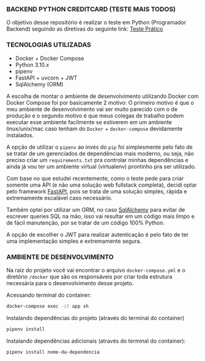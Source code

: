 ### BACKEND PYTHON CREDITCARD (TESTE MAIS TODOS)
O objetivo desse repositório é realizar o teste em Python (Programador Backend) seguindo as diretivas do seguinte link: [Teste Prático](https://github.com/MaisTodos/backend-python-creditcard)

### TECNOLOGIAS UTILIZADAS
 - Docker + Docker Compose
 - Python 3.10.x
 - pipenv
 - FastAPI + uvcorn + JWT
 - SqlAlchemy (ORM)

A escolha de montar o ambiente de desenvolvimento utilizando Docker com Docker Compose foi por basicamente 2 motivo: O primeiro motivo é que o meu ambiente de desenvolvimento vai ser muito parecido com o de produção e o segundo motivo é que meus colegas de trabalho podem executar esse ambiente facilmente se estiverem em um ambiente linux/unix/mac caso tenham do `Docker` + `docker-compose` devidamente instalados.

A opção de utilizar o `pipenv` ao invés do `pip` foi simplesmente pelo fato de se tratar de um gerenciados de dependências mais moderno, ou seja, não preciso criar um `requirements.txt` pra controlar minhas dependências e ainda já vou ter um ambiente virtual (virtualenv) prontinho pra ser utilizado.

Com base no que estudei recentemente, como o teste pede para criar somente uma API (e não uma solução web fullstack completa), decidi optar pelo framework [FastAPI](https://fastapi.tiangolo.com/), pois se trata de uma solução simples, rápida e extremamente escalável caso necessário.

Também optei por utilizar um ORM, no caso [SqlAlchemy](https://www.sqlalchemy.org/) para evitar de escrever queries SQL na mão, isso vai resultar em um código mais limpo e de fácil manutenção, por se tratar de um código 100% Python.

A opção de escolher o JWT para realizar autenticação é pelo fato de ter uma implementação simples e extremamente segura.

### AMBIENTE DE DESENVOLVIMENTO
Na raiz do projeto você vai encontrar o arquivo `docker-compose.yml` e o diretório `/docker` que são os responsáveis por criar toda estrutura necessária para o desenvolvimento desse projeto.

Acessando terminal do container:
```bash
docker-compose exec -it app sh
```

Instalando dependências do projeto (através do terminal do container)
```bash
pipenv install
```

Instalando dependências adicionais (através do terminal do container):
```bash
pipenv install nome-da-dependencia
```